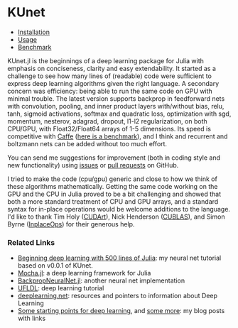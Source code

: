 # KUnet

* [Installation](docs/install.md)
* [Usage](docs/usage.md)
* [Benchmark](docs/benchmark.md)

KUnet.jl is the beginnings of a deep learning package for Julia with emphasis on conciseness, clarity and easy extendability. It started as a challenge to see how many lines of (readable) code were sufficient to express deep learning algorithms given the right language.  A secondary concern was efficiency: being able to run the same code on GPU with minimal trouble.  The latest version supports backprop in feedforward nets with convolution, pooling, and inner product layers with/without bias, relu, tanh, sigmoid activations, softmax and quadratic loss, optimization with sgd, momentum, nesterov, adagrad, dropout, l1-l2 regularization, on both CPU/GPU, with Float32/Float64 arrays of 1-5 dimensions.  Its speed is competitive with [Caffe](http://caffe.berkeleyvision.org/) ([here is a benchmark](docs/benchmark.md)), and I think and recurrent and boltzmann nets can be added without too much effort.  

You can send me suggestions for improvement (both in coding style and new functionality) using [issues](https://github.com/denizyuret/KUnet.jl/issues) or [pull requests](https://help.github.com/articles/fork-a-repo/) on GitHub.

I tried to make the code (cpu/gpu) generic and close to how we think of these algorithms mathematically.  Getting the same code working on the GPU and the CPU in Julia proved to be a bit challenging and showed that both a more standard treatment of CPU and GPU arrays, and a standard syntax for in-place operations would be welcome additions to the language.  I'd like to thank Tim Holy ([CUDArt](https://github.com/JuliaGPU/CUDArt.jl)), Nick Henderson ([CUBLAS](https://github.com/JuliaGPU/CUBLAS.jl)), and Simon Byrne ([InplaceOps](https://github.com/simonbyrne/InplaceOps.jl)) for their generous help.

### Related Links
* [Beginning deep learning with 500 lines of Julia](http://www.denizyuret.com/2015/02/beginning-deep-learning-with-500-lines.html): my neural net tutorial based on v0.0.1 of KUnet.
* [Mocha.jl](https://github.com/pluskid/Mocha.jl): a deep learning framework for Julia
* [BackpropNeuralNet.jl](https://github.com/compressed/BackpropNeuralNet.jl): another neural net implementation
* [UFLDL](http://ufldl.stanford.edu/tutorial): deep learning tutorial
* [deeplearning.net](http://deeplearning.net): resources and pointers to information about Deep Learning
* [Some starting points for deep learning](http://www.denizyuret.com/2014/11/some-starting-points-for-deep-learning.html), and [some more](http://www.denizyuret.com/2014/05/how-to-learn-about-deep-learning.html): my blog posts with links
